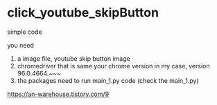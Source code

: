 # click_youtube_skipButton

simple code

you need

1. a image file, youtube skip button image
2. chromedriver that is same your chrome version in my case, version 96.0.4664.~~~
3. the packages need to run main_1.py code (check the main_1.py)


https://an-warehouse.tistory.com/9
